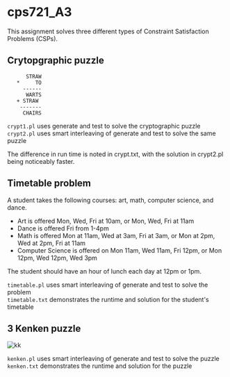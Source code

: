 # cps721_A3

This assignment solves three different types of Constraint Satisfaction Problems (CSPs).

## Crytopgraphic puzzle
```
      STRAW
   *     TO
     ------
      WARTS
   + STRAW   
    -------
     CHAIRS
```

```crypt1.pl``` uses generate and test to solve the cryptographic puzzle  
```crypt2.pl``` uses smart interleaving of generate and test to solve the same puzzle  

The difference in run time is noted in crypt.txt, with the solution in crypt2.pl being noticeably faster.  

## Timetable problem
A student takes the following courses: art, math, computer science, and dance.   

- Art is offered Mon, Wed, Fri at 10am, or Mon, Wed, Fri at 11am  
- Dance is offered Fri from 1-4pm  
- Math is offered Mon at 11am, Wed at 3am, Fri at 3am, or Mon at 2pm, Wed at 2pm, Fri at 11am  
- Computer Science is offered on Mon 11am, Wed 11am, Fri 12pm, or Mon 12pm, Wed 12pm, Wed 3pm  

The student should have an hour of lunch each day at 12pm or 1pm. 

```timetable.pl``` uses smart interleaving of generate and test to solve the problem  
```timetable.txt``` demonstrates the runtime and solution for the student's timetable  

## 3 Kenken puzzle

![kk](https://user-images.githubusercontent.com/68608167/200210282-357367e7-40fb-4baf-bfdd-5af906c38aba.png)

```kenken.pl``` uses smart interleaving of generate and test to solve the puzzle  
```kenken.txt``` demonstrates the runtime and solution for the puzzle
